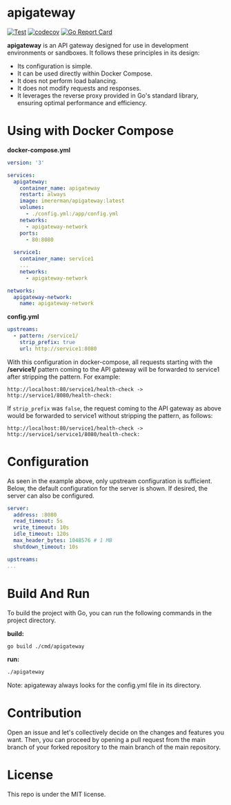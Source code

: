 # apigateway

[![Test](https://github.com/ermanimer/apigateway/actions/workflows/test.yml/badge.svg?branch=main)](https://github.com/ermanimer/apigateway/actions/workflows/test.yml)
[![codecov](https://codecov.io/gh/ermanimer/apigateway/graph/badge.svg?token=rbFp8CZIRk)](https://codecov.io/gh/ermanimer/apigateway)
[![Go Report Card](https://goreportcard.com/badge/github.com/ermanimer/apigateway)](https://goreportcard.com/report/github.com/ermanimer/apigateway)

**apigateway** is an API gateway designed for use in development environments or sandboxes. It follows these principles in its design:

 - Its configuration is simple.
 - It can be used directly within Docker Compose.
 - It does not perform load balancing.
 - It does not modify requests and responses.
 - It leverages the reverse proxy provided in Go's standard library, ensuring optimal performance and efficiency.

 # Using with Docker Compose

**docker-compose.yml**

```yaml
version: '3'

services:
  apigateway:
    container_name: apigateway
    restart: always
    image: imererman/apigateway:latest
    volumes:
      - ./config.yml:/app/config.yml
    networks:
      - apigateway-network
    ports:
      - 80:8080
    
  service1:
    container_name: service1
    ...
    networks:
      - apigateway-network

networks:
  apigateway-network:
    name: apigateway-network
```

**config.yml**

```yaml
upstreams:
  - pattern: /service1/
    strip_prefix: true
    url: http://service1:8080
```

With this configuration in docker-compose, all requests starting with the **/service1/** pattern coming to the API gateway will be forwarded to service1 after stripping the pattern. For example:

```
http://localhost:80/service1/health-check -> http://service1/8080/health-check:
```

If ```strip_prefix``` was ```false```, the request coming to the API gateway as above would be forwarded to service1 without stripping the pattern, as follows:

```
http://localhost:80/service1/health-check -> http://service1/service1/8080/health-check:
```

# Configuration

As seen in the example above, only upstream configuration is sufficient. Below, the default configuration for the server is shown. If desired, the server can also be configured.

```yaml
server:
  address: :8080
  read_timeout: 5s
  write_timeout: 10s
  idle_timeout: 120s
  max_header_bytes: 1048576 # 1 MB
  shutdown_timeout: 10s

upstreams:
...
```

# Build And Run

To build the project with Go, you can run the following commands in the project directory.

**build:**

```bash
go build ./cmd/apigateway
```

**run:**

```bash
./apigateway
```

Note: apigateway always looks for the config.yml file in its directory.

# Contribution

Open an issue and let's collectively decide on the changes and features you want. Then, you can proceed by opening a pull request from the main branch of your forked repository to the main branch of the main repository.

# License

This repo is under the MIT license.
